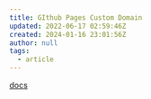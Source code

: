 ```yaml
---
title: GIthub Pages Custom Domain
updated: 2022-06-17 02:59:46Z
created: 2024-01-16 23:01:56Z
author: null
tags:
  - article
---
```


[docs](https://docs.github.com/en/pages/configuring-a-custom-domain-for-your-github-pages-site/verifying-your-custom-domain-for-github-pages)

